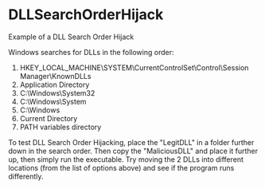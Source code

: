# DLLSearchOrderHijack
Example of a DLL Search Order Hijack



Windows searches for DLLs in the following order:
1. HKEY_LOCAL_MACHINE\SYSTEM\CurrentControlSet\Control\Session Manager\KnownDLLs
2. Application Directory
3. C:\Windows\System32
4. C:\Windows\System
5. C:\Windows
6. Current Directory
7. PATH variables directory


To test DLL Search Order Hijacking, place the "LegitDLL" in a folder further down in the search order. Then copy the "MaliciousDLL" and place it further up, then simply run the executable.
Try moving the 2 DLLs into different locations (from the list of options above) and see if the program runs differently.
